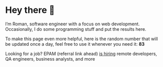 # Hey there 👋

I’m Roman, software engineer with a focus on web development. Occasionally, I do
some programming stuff and put the results here.

To make this page even more helpful, here is the random number that will be
updated once a day, feel free to use it whenever you need it: **83**

Looking for a job? EPAM (referral link ahead) [is hiring](https://epa.ms/RomanGusev) remote developers,
QA engineers, business analysts, and more
